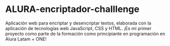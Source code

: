 # ALURA-encriptador-challlenge
Aplicación web para encriptar y desencriptar textos, elaborada con la aplicación de tecnologías web JavaScript,  CSS y HTML. ¡Es mi primer proyecto como parte de la formación como principiante en programación en Alura Latam + ONE!
